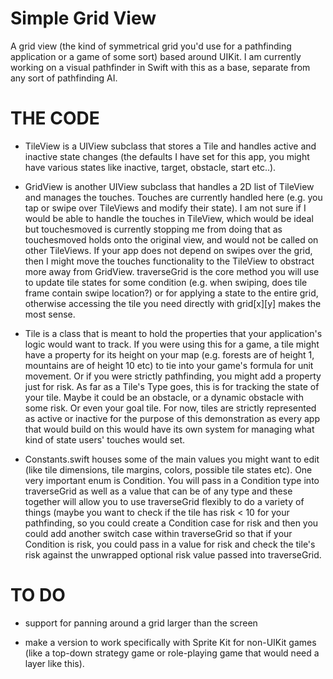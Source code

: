 # Simple Grid View
A grid view (the kind of symmetrical grid you'd use for a pathfinding application or a game of some sort) based around UIKit. I am currently working on a visual pathfinder in Swift with this as a base, separate from any sort of pathfinding AI.

# THE CODE
- TileView is a UIView subclass that stores a Tile and handles active and inactive state changes (the defaults I have set for this app, you might have various states like inactive, target, obstacle, start etc..).

- GridView is another UIView subclass that handles a 2D list of TileView and manages the touches. Touches are currently handled here (e.g. you tap or swipe over TileViews and modify their state). I am not sure if I would be able to handle the touches in TileView, which would be ideal but touchesmoved is currently stopping me from doing that as touchesmoved holds onto the original view, and would not be called on other TileViews. If your app does not depend on swipes over the grid, then I might move the touches functionality to the TileView to obstract more away from GridView. traverseGrid is the core method you will use to update tile states for some condition (e.g. when swiping, does tile frame contain swipe location?) or for applying a state to the entire grid, otherwise accessing the tile you need directly with grid[x][y] makes the most sense.

- Tile is a class that is meant to hold the properties that your application's logic would want to track. If you were using this for a game, a tile might have a property for its height on your map (e.g. forests are of height 1, mountains are of height 10 etc) to tie into your game's formula for unit movement. Or if you were strictly pathfinding, you might add a property just for risk. As far as a Tile's Type goes, this is for tracking the state of your tile. Maybe it could be an obstacle, or a dynamic obstacle with some risk. Or even your goal tile. For now, tiles are strictly represented as active or inactive for the purpose of this demonstration as every app that would build on this would have its own system for managing what kind of state users' touches would set.

- Constants.swift houses some of the main values you might want to edit (like tile dimensions, tile margins, colors, possible tile states etc). One very important enum is Condition. You will pass in a Condition type into traverseGrid as well as a value that can be of any type and these together will allow you to use traverseGrid flexibly to do a variety of things (maybe you want to check if the tile has risk < 10 for your pathfinding, so you could create a Condition case for risk and then you could add another switch case within traverseGrid so that if your Condition is risk, you could pass in a value for risk and check the tile's risk against the unwrapped optional risk value passed into traverseGrid.


# TO DO

- support for panning around a grid larger than the screen 

- make a version to work specifically with Sprite Kit for non-UIKit games (like a top-down strategy game or role-playing game that would need a layer like this).

